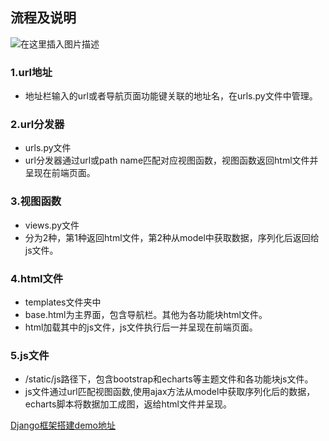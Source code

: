 ## 流程及说明
![在这里插入图片描述](https://img-blog.csdnimg.cn/20191126112355450.png?x-oss-process=image/watermark,type_ZmFuZ3poZW5naGVpdGk,shadow_10,text_aHR0cHM6Ly9ibG9nLmNzZG4ubmV0L2hhb3Jhbl95YW5n,size_16,color_FFFFFF,t_70)
### 1.url地址
- 地址栏输入的url或者导航页面功能键关联的地址名，在urls.py文件中管理。
### 2.url分发器
- urls.py文件
- url分发器通过url或path name匹配对应视图函数，视图函数返回html文件并呈现在前端页面。
### 3.视图函数
- views.py文件
- 分为2种，第1种返回html文件，第2种从model中获取数据，序列化后返回给js文件。
### 4.html文件
- templates文件夹中
- base.html为主界面，包含导航栏。其他为各功能块html文件。
- html加载其中的js文件，js文件执行后一并呈现在前端页面。
### 5.js文件
- /static/js路径下，包含bootstrap和echarts等主题文件和各功能块js文件。
- js文件通过url匹配视图函数,使用ajax方法从model中获取序列化后的数据，echarts脚本将数据加工成图，返给html文件并呈现。

[Django框架搭建demo地址](https://blog.csdn.net/haoran_yang/article/details/102503945 "Django框架搭建demo地址")
